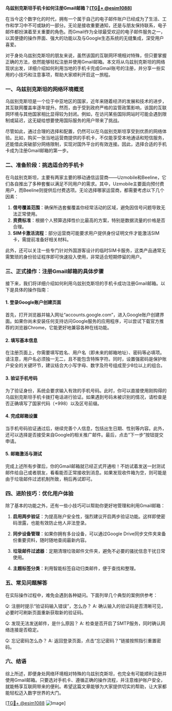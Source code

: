 **乌兹别克斯坦手机卡如何注册Gmail邮箱？[[TG💪+ @esim1088](https://t.me/s/esim1088)]**

在当今这个数字化的时代，拥有一个属于自己的电子邮件账户已经成为了生活、工作和学习中不可或缺的一部分。无论是接收重要通知，还是与朋友保持联系，电子邮件都扮演着至关重要的角色。而Gmail作为全球最受欢迎的电子邮件服务之一，以其便捷的操作界面、强大的功能以及与Google生态系统的无缝集成，深受用户喜爱。

对于身处乌兹别克斯坦的朋友来说，虽然该国的互联网环境相对特殊，但只要掌握正确的方法，依然能够轻松注册并使用Gmail邮箱。本文将从乌兹别克斯坦的网络现状出发，详细介绍如何利用当地的手机卡完成Gmail账号的注册，并分享一些实用的小技巧和注意事项，帮助大家顺利开启这一旅程。

### 一、乌兹别克斯坦的网络环境概览

乌兹别克斯坦是一个位于中亚地区的国家，近年来随着经济的发展和技术的进步，其互联网覆盖率逐年提升。然而，由于受到政府严格的监管政策影响，该国的互联网环境与其他国家相比显得较为封闭。例如，在访问某些国际网站时可能会遇到限制或延迟，这无疑给想要使用国际服务的用户带来了挑战。

尽管如此，通过合理的选择和配置，仍然可以在乌兹别克斯坦享受到优质的网络体验。比如，购买一张当地运营商提供的手机卡，不仅能享受本地通话和短信服务，还能借此突破部分网络限制，实现对国外平台的有效连接。因此，选择合适的手机卡成为注册Gmail邮箱的第一步。

### 二、准备阶段：挑选适合的手机卡

在乌兹别克斯坦，主要有两家主要的移动通信运营商——Uzmobile和Beeline，它们各自推出了多种套餐以满足不同用户的需求。其中，Uzmobile主要面向预付费用户，而Beeline则提供后付费选项。无论选择哪家运营商，都需要考虑以下几个因素：

1. **信号覆盖范围**：确保所选套餐覆盖你经常活动的区域，避免因信号问题导致无法正常使用。
2. **资费标准**：根据个人预算选择性价比最高的方案，特别是数据流量的价格是否合理。
3. **SIM卡激活流程**：部分运营商可能要求用户提供身份证明文件才能激活SIM卡，需提前准备好相关材料。

此外，还可以关注一些专门针对外国游客设计的临时SIM卡服务，这类产品通常无需繁琐的身份验证程序即可快速投入使用，非常适合短期停留的用户。

### 三、正式操作：注册Gmail邮箱的具体步骤

接下来，我们将详细介绍如何利用乌兹别克斯坦的手机卡成功注册Gmail邮箱。以下是具体的操作指南：

#### 1. 登录Google账户创建页面

首先，打开浏览器并输入网址“accounts.google.com”，进入Google账户创建界面。如果你尚未安装任何支持访问Google服务的应用程序，可以尝试下载官方推荐的浏览器Chrome，它能更好地兼容各种在线功能。

#### 2. 填写基本信息

在注册页面上，你需要填写姓名、用户名（即未来的邮箱地址）、密码等必填项。请注意，用户名必须独一无二，且不能包含特殊字符。同时，设置强密码是保护账户安全的关键环节，建议结合大小写字母、数字及符号组成至少8位以上的组合。

#### 3. 验证手机号码

为了验证身份，系统会要求输入有效的手机号码。此时，你可以直接使用刚购得的乌兹别克斯坦手机卡拨打电话进行验证。如果遇到号码未被识别的情况，请检查是否正确填写了国家代码（+998）以及区号前缀。

#### 4. 完成邮箱设置

当手机号码验证通过后，继续完善个人信息，包括出生日期、性别等内容。此外，还可以选择是否接受来自Google的相关推广邮件。最后，点击“下一步”按钮提交申请。

#### 5. 邮箱激活与测试

完成上述所有步骤后，你的Gmail邮箱就已经正式开通啦！不妨试着发送一封测试邮件给自己或者朋友，看看能否正常接收到消息。如果发现收件箱为空，则可能是由于垃圾邮件过滤机制所致，稍后再试即可。

### 四、进阶技巧：优化用户体验

除了基本的功能之外，还有一些小技巧可以帮助你更好地管理和利用Gmail邮箱：

1. **启用两步验证**：为提高账户安全性，强烈建议开启两步验证功能。这样即使密码泄露，也能有效防止他人非法登录。
   
2. **同步设备管理**：如果你拥有多台设备，可以通过Google Drive同步文件夹来备份重要资料，随时随地查阅最新内容。

3. **垃圾邮件过滤器**：定期清理垃圾邮件文件夹，避免不必要的骚扰信息干扰日常使用。

4. **主题标签分类**：利用智能标签自动归类邮件，便于查找和整理。

### 五、常见问题解答

在实际操作过程中，难免会遇到各种疑问。下面列举几个典型的案例供参考：

Q: 注册时提示“验证码输入错误”，怎么办？
A: 确认输入的验证码是否清晰可见，必要时可刷新页面重新获取新的验证码。

Q: 发现无法发送邮件，是什么原因？
A: 检查是否开启了SMTP服务，同时确认网络连接是否稳定。

Q: 忘记密码怎么办？
A: 返回登录页面，点击“忘记密码？”链接按照指引重置密码。

### 六、结语

综上所述，即便身处网络环境相对特殊的乌兹别克斯坦，也完全有可能顺利注册并使用Gmail邮箱。只要选对手机卡、遵循正确的操作流程，并注意维护账户安全，就能畅享互联网带来的便利。希望这篇文章能够为大家提供切实的帮助，让大家都能轻松迈入数字世界的大门。

[[TG💪+ @esim1088](https://t.me/s/esim1088) ![Image](https://i.postimg.cc/4NQfJmqS/Snipaste-2025-05-13-00-14-12.png)]